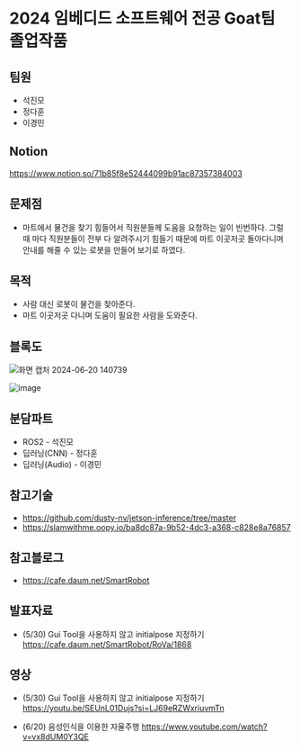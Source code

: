 # 2024 임베디드 소프트웨어 전공 Goat팀 졸업작품

## 팀원
* 석진모  
* 정다훈
* 이경민
## Notion
https://www.notion.so/71b85f8e52444099b91ac87357384003

## 문제점
* 마트에서 물건을 찾기 힘들어서 직원분들께 도움을 요청하는 일이 빈번하다. 그럴 때 마다 직원분들이 전부 다 알려주시기 힘들기 때문에 마트 이곳저곳 돌아다니며 안내를 해줄 수 있는 로봇을 만들어 보기로 하였다.

## 목적
* 사람 대신 로봇이 물건을 찾아준다.
* 마트 이곳저곳 다니며 도움이 필요한 사람을 도와준다.

## 블록도
![화면 캡처 2024-06-20 140739](https://github.com/2024lastdance/2024lastdance/assets/112371402/a0409b4f-ba13-4ab3-a6c1-b51046bf3bc0)

![image](https://github.com/user-attachments/assets/06d7494f-75a1-4c1c-be27-dbc17e0ab188)



## 분담파트
* ROS2 - 석진모
* 딥러닝(CNN) - 정다훈
* 딥러닝(Audio) - 이경민

## 참고기술
* https://github.com/dusty-nv/jetson-inference/tree/master
* https://slamwithme.oopy.io/ba8dc87a-9b52-4dc3-a368-c828e8a76857
## 참고블로그
* https://cafe.daum.net/SmartRobot



## 발표자료
* (5/30) Gui Tool을 사용하지 않고 initialpose 지정하기
https://cafe.daum.net/SmartRobot/RoVa/1868

## 영상
* (5/30) Gui Tool을 사용하지 않고 initialpose 지정하기
https://youtu.be/SEUnL01Dujs?si=LJ69eRZWxriuvmTn

* (6/20) 음성인식을 이용한 자율주행
https://www.youtube.com/watch?v=vx8dUM0Y3QE
